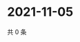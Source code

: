 # 2021-11-05

共 0 条

<!-- BEGIN WEIBO -->
<!-- 最后更新时间 Fri Nov 05 2021 21:19:10 GMT+0800 (China Standard Time) -->

<!-- END WEIBO -->
